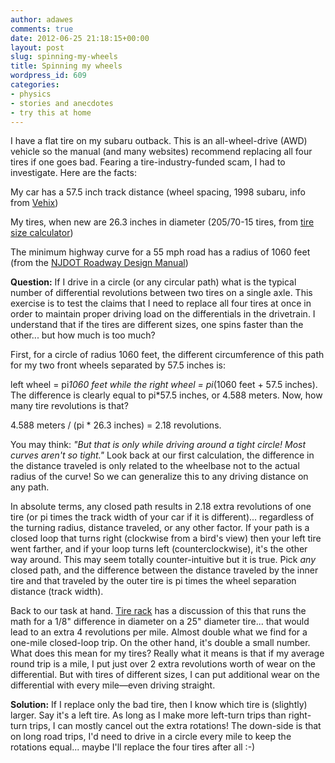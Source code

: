 ```yaml
---
author: adawes
comments: true
date: 2012-06-25 21:18:15+00:00
layout: post
slug: spinning-my-wheels
title: Spinning my wheels
wordpress_id: 609
categories:
- physics
- stories and anecdotes
- try this at home
---
```


I have a flat tire on my subaru outback. This is an all-wheel-drive (AWD) vehicle so the manual (and many websites) recommend replacing all four tires if one goes bad. Fearing a tire-industry-funded scam, I had to investigate. Here are the facts:

My car has a 57.5 inch track distance (wheel spacing, 1998 subaru, info from [Vehix](http://www.vehix.com/car-reviews/1998/subaru/outback/vehicle-specifications))

My tires, when new are 26.3 inches in diameter (205/70-15 tires, from [tire size calculator](http://ejelta.com/tiresize/index.html?tiresize=185/60-15))

The minimum highway curve for a 55 mph road has a radius of 1060 feet (from the [NJDOT Roadway Design Manual](http://www.state.nj.us/transportation/eng/documents/RDM/sec4.shtm#Table45))

**Question:** If I drive in a circle (or any circular path) what is the typical number of differential revolutions between two tires on a single axle. This exercise is to test the claims that I need to replace all four tires at once in order to maintain proper driving load on the differentials in the drivetrain. I understand that if the tires are different sizes, one spins faster than the other... but how much is too much?

First, for a circle of radius 1060 feet, the different circumference of this path for my two front wheels separated by 57.5 inches is:

left wheel = pi*1060 feet while the right wheel = pi*(1060 feet + 57.5 inches). The difference is clearly equal to pi*57.5 inches, or 4.588 meters. Now, how many tire revolutions is that?

4.588 meters / (pi * 26.3 inches) = 2.18 revolutions.

You may think: _"But that is only while driving around a tight circle! Most curves aren't so tight."_ Look back at our first calculation, the difference in the distance traveled is only related to the wheelbase not to the actual radius of the curve! So we can generalize this to any driving distance on any path.

In absolute terms, any closed path results in 2.18 extra revolutions of one tire (or pi times the track width of your car if it is different)... regardless of the turning radius, distance traveled, or any other factor. If your path is a closed loop that turns right (clockwise from a bird's view) then your left tire went farther, and if your loop turns left (counterclockwise), it's the other way around. This may seem totally counter-intuitive but it is true. Pick _any_ closed path, and the difference between the distance traveled by the inner tire and that traveled by the outer tire is pi times the wheel separation distance (track width).

Back to our task at hand. [Tire rack](http://www.tirerack.com/tires/tiretech/techpage.jsp?techid=18) has a discussion of this that runs the math for a 1/8" difference in diameter on a 25" diameter tire... that would lead to an extra 4 revolutions per mile. Almost double what we find for a one-mile closed-loop trip. On the other hand, it's double a small number. What does this mean for my tires? Really what it means is that if my average round trip is a mile, I put just over 2 extra revolutions worth of wear on the differential. But with tires of different sizes, I can put additional wear on the differential with every mile—even driving straight.

**Solution:** If I replace only the bad tire, then I know which tire is (slightly) larger. Say it's a left tire. As long as I make more left-turn trips than right-turn trips, I can mostly cancel out the extra rotations! The down-side is that on long road trips, I'd need to drive in a circle every mile to keep the rotations equal... maybe I'll replace the four tires after all :-)
